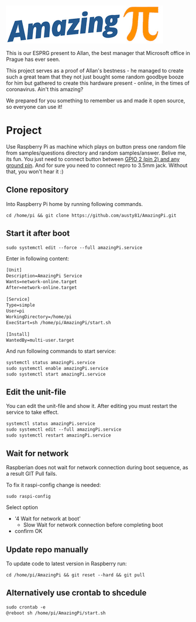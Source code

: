 ![AmazingPi](logo.jpg?raw=true "AmazingPi")

This is our ESPRG present to Allan, the best manager that Microsoft office in Prague has ever seen.

This project serves as a proof of Allan's bestness - he managed to create such a great team that they not just bought some random goodbye booze for him but gathered to create this hardware present - online, in the times of coronavirus. Ain't this amazing?

We prepared for you something to remember us and made it open source, so everyone can use it!

# Project 
Use Raspberry Pi as machine which plays on button press one random file from samples/questions directory and random samples/answer. Belive me, its fun.
You just need to connect button between [GPIO 2 (pin 2) and any ground pin](https://www.raspberrypi.org/documentation/usage/gpio/).
And for sure you need to connect repro to 3.5mm jack. Without that, you won't hear it :)

## Clone repository
Into Raspberry Pi home by running following commands.
```
cd /home/pi && git clone https://github.com/austy81/AmazingPi.git
```

## Start it after boot
```
sudo systemctl edit --force --full amazingPi.service
```

Enter in following content:

```
[Unit]
Description=AmazingPi Service
Wants=network-online.target
After=network-online.target

[Service]
Type=simple
User=pi
WorkingDirectory=/home/pi
ExecStart=sh /home/pi/AmazingPi/start.sh

[Install]
WantedBy=multi-user.target
```

And run following commands to start service:

```
systemctl status amazingPi.service
sudo systemctl enable amazingPi.service
sudo systemctl start amazingPi.service
```

## Edit the unit-file
You can edit the unit-file and show it. After editing you must restart the service to take effect.
```
systemctl status amazingPi.service
sudo systemctl edit --full amazingPi.service
sudo systemctl restart amazingPi.service
```

## Wait for network
Raspberian does not wait for network connection during boot sequence, as a result GIT Pull fails.

To fix it raspi-config change is needed:
```
sudo raspi-config
```
Select option
- '4 Wait for network at boot'
    - Slow Wait for network connection before completing boot
- confirm OK

## Update repo manually
To update code to latest version in Raspberry run:
```
cd /home/pi/AmazingPi && git reset --hard && git pull
```

## Alternatively use crontab to shcedule
```
sudo crontab -e
@reboot sh /home/pi/AmazingPi/start.sh
```
